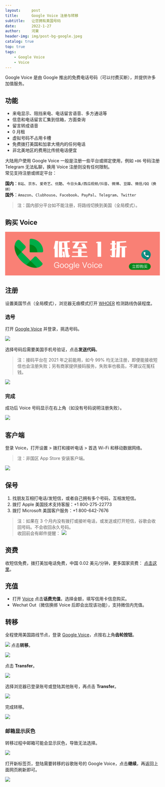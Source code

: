 ```yaml
---
layout:     post
title:      Google Voice 注册与转移
subtitle:   让您拥有美国号码
date:       2022-1-27
author:     河東
header-img: img/post-bg-google.jpeg
catalog: true
top: true
tags:
    - Google Voice
    - Voice
---
```


Google Voice 是由 Google 推出的免费电话号码（可以付费买断），并提供许多加值服务。

## 功能

* 来电显示、阻挡来电、电话留言语音、多方通话等
* 信息和电话留言汇集到信箱，方面查询
* 留言转成语音
* 0 月租
* 虚拟号码不占用卡槽
* 免费拨打美国和加拿大境内的任何电话
* 非北美地区的费用比传统电话便宜

大陆用户使用 Google Voice 一般是注册一些平台或绑定使用，例如 `+86` 号码注册 Telegram 无法私聊，换用 Voice 注册则没有任何限制。\
常见支持注册或绑定平台：

**国内**：`B站`、`京东`、`爱奇艺`、`优酷`、`今日头条/西瓜视频/抖音`、`微博`、`豆瓣`、`微信/QQ（换绑）`\
**国外**：`Amazon`、`Clubhouse`、`Facebook`、`PayPal`、`Telegram`、`Twitter`

>注：国内部分平台如不能注册，将路线切换到美国（全局模式）。

## 购买 Voice

[![](/img/Voice/01.png)](https://t.me/gv188)

## 注册

设置美国节点（全局模式），浏览器无痕模式打开  [WHOER](https://whoer.net)  检测路线伪装程度。


### 选号

打开 [Google Voice](https://voice.google.com/) 并登录，挑选号码。

![](https://i.loli.net/2021/03/02/jeDNBWAMYazm6ko.png)


选择号码后需要美国手机号验证，点击**发送代码**。

> 注：接码平台在 2021 年之前能用，如今 99% 均无法注册，即便能接收短信也会注册失败；另有商家提供接码服务，失败率也极高，不建议花冤枉钱。 

![](https://i.loli.net/2021/03/02/Bd2OEmhbHKrlzX7.png)

### 完成

成功后 Voice 号码显示在右上角（如没有号码说明注册失败）。

 
![](https://tva4.sinaimg.cn/large/008aobiRgy1gmhm3prql2j31qi124wlf.jpg)


## 客户端

登录 Voice，打开设置 > 拨打和接听电话 > 首选 Wi-Fi 和移动数据网络。

>注：非国区 App Store 安装客户端。

![](https://i.loli.net/2021/03/02/TM7HSyVJK5fbnCQ.png)



## 保号

1. 找朋友互相打电话/发短信，或者自己拥有多个号码，互相发短信。
2. 拨打 Apple 美国技术支持客服：+1 800-275-22773
3. 拨打 Microsoft 美国客户服务：+1 800-642-7676

>注：如果在 3 个月内没有拨打或接听电话，或发送或打开短信，谷歌会收回号码。不会收回永久号码。  
>收回前会有邮件提醒：
![](https://i.imgur.com/kZualA4.jpg)





## 资费

收短信免费，拨打美加电话免费，中国 0.02 美元/分钟，更多国家资费： [点击这里](https://voice.google.com/u/0/rates?pli=1)。



## 充值

* 打开 [Voice](https://voice.google.com/u/3/billing) 点击**话费充值**，选择金额，填写信用卡信息购买。
* Wechat Out（微信换绑 Voice 后即会出现该功能），支持微信内充值。



## 转移

全程使用美国路线节点，登录 [Google Voice](https://voice.google.com/u/0/messages)，点按右上角**齿轮按钮**。

![](https://i.imgur.com/JKEP97B.png)
点击**转移**。

![](https://i.imgur.com/JZVjen2.png)



点击 **Transfer**。

![](https://i.imgur.com/Ez0XzAc.png)



选择浏览器已登录账号或登陆其他账号，再点击 **Transfer**。

![](https://i.imgur.com/UDYRIG2.png)


完成转移。

![](https://tva1.sinaimg.cn/large/008eZBHKly1gpa2120zx9j30yy0est9b.jpg)



### 邮箱显示灰色

转移过程中邮箱可能会显示灰色，导致无法选择。

![](https://i.imgur.com/UvMh9hf.png)

打开新标签页，登陆需要转移的谷歌账号的 Google Voice，点击**继续**，再返回上面网页刷新即可。

![](https://i.imgur.com/AApKuOC.png)